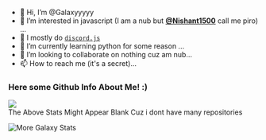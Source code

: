 - 👋 Hi, I’m @Galaxyyyyy
- 👀 I’m interested in javascript (I am a nub but [**@Nishant1500**](https://github.com/Nishant1500/) call me piro) ...
- 🙂 I mostly do [`discord.js`](https://discord.js.org)
- 🌱 I’m currently learning python for some reason ...
- 💞️ I’m looking to collaborate on nothing cuz am nub...
- 📫 How to reach me (it's a secret)...

### Here some Github Info About Me! :)
<img src="https://github-readme-stats.vercel.app/api/top-langs/?username=Galaxyyyyy&langs_count=8&layout=compact" atl="My Most Used Languages">
<br>The Above Stats Might Appear Blank Cuz i dont have many repositories
<p><img align="center" src="https://github-readme-streak-stats.herokuapp.com/?user=Galaxyyyyy&" alt="More Galaxy Stats" /></p>

<!---
Galaxyyyyy/Galaxyyyyy is a ✨ special ✨ repository because its `README.md` (this file) appears on your GitHub profile.
You can click the Preview link to take a look at your changes.
--->
